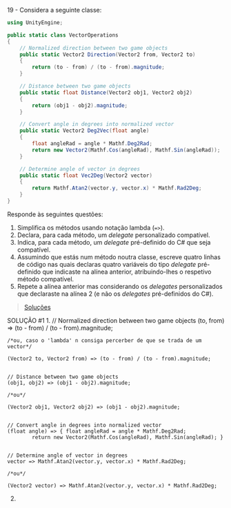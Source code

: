 19 - Considera a seguinte classe:

```cs
using UnityEngine;

public static class VectorOperations
{
    // Normalized direction between two game objects
    public static Vector2 Direction(Vector2 from, Vector2 to)
    {
        return (to - from) / (to - from).magnitude;
    }

    // Distance between two game objects
    public static float Distance(Vector2 obj1, Vector2 obj2)
    {
        return (obj1 - obj2).magnitude;
    }

    // Convert angle in degrees into normalized vector
    public static Vector2 Deg2Vec(float angle)
    {
        float angleRad = angle * Mathf.Deg2Rad;
        return new Vector2(Mathf.Cos(angleRad), Mathf.Sin(angleRad));
    }

    // Determine angle of vector in degrees
    public static float Vec2Deg(Vector2 vector)
    {
        return Mathf.Atan2(vector.y, vector.x) * Mathf.Rad2Deg;
    }
}
```

Responde às seguintes questões:

1. Simplifica os métodos usando notação lambda (`=>`).
2. Declara, para cada método, um _delegate_ personalizado compatível.
3. Indica, para cada método, um _delegate_ pré-definido do C# que seja
   compatível.
4. Assumindo que estás num método noutra classe, escreve quatro linhas de
   código nas quais declaras quatro variáveis do tipo _delegate_ pré-definido
   que indicaste na alínea anterior, atribuindo-lhes o respetivo método
   compatível.
5. Repete a alínea anterior mas considerando os _delegates_ personalizados que
   declaraste na alínea 2 (e não os _delegates_ pré-definidos do C#).

> [Soluções](../solucoes/02/019.md)

SOLUÇÃO #1
1.
    // Normalized direction between two game objects
    (to, from) => (to - from) / (to - from).magnitude;

    /*ou, caso o 'lambda' n consiga percerber de que se trada de um vector*/

    (Vector2 to, Vector2 from) => (to - from) / (to - from).magnitude;


    // Distance between two game objects
    (obj1, obj2) => (obj1 - obj2).magnitude;

    /*ou*/

    (Vector2 obj1, Vector2 obj2) => (obj1 - obj2).magnitude;


    // Convert angle in degrees into normalized vector
    (float angle) => { float angleRad = angle * Mathf.Deg2Rad;
            return new Vector2(Mathf.Cos(angleRad), Mathf.Sin(angleRad); }


    // Determine angle of vector in degrees
    vector => Mathf.Atan2(vector.y, vector.x) * Mathf.Rad2Deg;

    /*ou*/

    (Vector2 vector) => Mathf.Atan2(vector.y, vector.x) * Mathf.Rad2Deg;


2.
